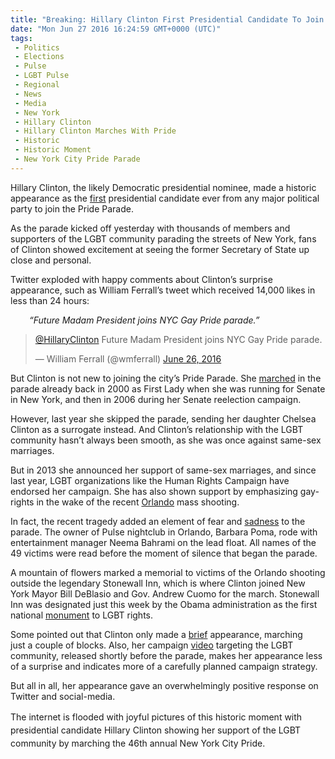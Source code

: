 ```yaml
---
title: "Breaking: Hillary Clinton First Presidential Candidate To Join Pride! (Video)"
date: "Mon Jun 27 2016 16:24:59 GMT+0000 (UTC)"
tags: 
 - Politics
 - Elections
 - Pulse
 - LGBT Pulse
 - Regional
 - News
 - Media
 - New York
 - Hillary Clinton
 - Hillary Clinton Marches With Pride
 - Historic
 - Historic Moment
 - New York City Pride Parade
---
```

<p>Hillary Clinton, the likely Democratic presidential nominee, made a historic appearance as&#xA0;the <a href="http://www.lgbtqnation.com/2016/06/hillary-clinton-makes-historic-appearance-nyc-pride-parade/" onclick="__gaTracker(&apos;send&apos;, &apos;event&apos;, &apos;outbound-article&apos;, &apos;http://www.lgbtqnation.com/2016/06/hillary-clinton-makes-historic-appearance-nyc-pride-parade/&apos;, &apos;first&apos;);">first</a> presidential candidate ever from any major political party to join the Pride Parade.</p><p>As the parade kicked off yesterday with thousands of members and supporters of the LGBT community parading the streets of New York, fans of Clinton showed excitement at seeing the former Secretary of State up close and personal.</p><p>Twitter exploded with happy comments about Clinton&#x2019;s surprise appearance, such as William Ferrall&#x2019;s tweet which received 14,000 likes in less than 24 hours:</p><p style="padding-left: 30px;"><em>&#x201C;Future Madam President joins NYC Gay Pride parade.&#x201D;</em></p><blockquote class="twitter-tweet" data-width="500"><p lang="en" dir="ltr"><a href="https://twitter.com/HillaryClinton" onclick="__gaTracker(&apos;send&apos;, &apos;event&apos;, &apos;outbound-article&apos;, &apos;https://twitter.com/HillaryClinton&apos;, &apos;@HillaryClinton&apos;);">@HillaryClinton</a> Future Madam President joins NYC Gay Pride parade.</p>
<p>&#x2014; William Ferrall (@wmferrall) <a href="https://twitter.com/wmferrall/status/747167064301903872" onclick="__gaTracker(&apos;send&apos;, &apos;event&apos;, &apos;outbound-article&apos;, &apos;https://twitter.com/wmferrall/status/747167064301903872&apos;, &apos;June 26, 2016&apos;);">June 26, 2016</a></p></blockquote><p><script async src="//platform.twitter.com/widgets.js" charset="utf-8"></script></p><p>But Clinton is not new to joining the city&#x2019;s Pride Parade. She <a href="http://www.politico.com/story/2016/06/hillary-clinton-gay-pride-parade-224816#ixzz4Cil6vu9u" onclick="__gaTracker(&apos;send&apos;, &apos;event&apos;, &apos;outbound-article&apos;, &apos;http://www.politico.com/story/2016/06/hillary-clinton-gay-pride-parade-224816#ixzz4Cil6vu9u&apos;, &apos;marched&apos;);">marched</a> in the parade already back in 2000 as First Lady when she was running for Senate in New York, and then in 2006 during her Senate reelection campaign.</p><p>However, last year she skipped the parade, sending her daughter Chelsea Clinton as a surrogate instead. And Clinton&#x2019;s relationship with the LGBT community hasn&#x2019;t always been smooth, as she was once against same-sex marriages.</p><p>But in 2013 she announced her support of same-sex marriages, and since last year, LGBT organizations like the Human Rights Campaign have endorsed her campaign. She has also shown support by emphasizing gay-rights in the wake of the recent <a href="http://www.liberalamerica.org/2016/06/16/crazy-us-gun-laws-stop-massacres-gun-sales-crazy-control-video/">Orlando</a> mass shooting.</p><p>In fact, the recent tragedy added an element of fear and <a href="https://www.theguardian.com/world/2016/jun/26/hillary-clinton-new-york-pride-parade-orlando?CMP=twt_b-gdnnews" onclick="__gaTracker(&apos;send&apos;, &apos;event&apos;, &apos;outbound-article&apos;, &apos;https://www.theguardian.com/world/2016/jun/26/hillary-clinton-new-york-pride-parade-orlando?CMP=twt_b-gdnnews&apos;, &apos;sadness&apos;);">sadness</a> to the parade. The owner of Pulse nightclub in Orlando, Barbara Poma, rode with entertainment manager Neema Bahrami on the lead float. All names of the 49 victims were read before the moment of silence that began the parade.</p><p>A mountain of flowers marked a memorial to victims of the Orlando shooting outside the legendary Stonewall Inn, which is where Clinton joined New York Mayor Bill DeBlasio and Gov. Andrew Cuomo for the march. Stonewall Inn was designated just this week by the Obama administration as the&#xA0;first national <a href="http://www.latimes.com/politics/la-na-trailguide-hillary-clinton-joins-new-york-pride-1466966829-htmlstory.html" onclick="__gaTracker(&apos;send&apos;, &apos;event&apos;, &apos;outbound-article&apos;, &apos;http://www.latimes.com/politics/la-na-trailguide-hillary-clinton-joins-new-york-pride-1466966829-htmlstory.html&apos;, &apos;monument&apos;);">monument</a> to&#xA0;LGBT rights.</p><p>Some pointed out that Clinton only made a <a href="http://www.latimes.com/politics/la-na-trailguide-hillary-clinton-joins-new-york-pride-1466966829-htmlstory.html" onclick="__gaTracker(&apos;send&apos;, &apos;event&apos;, &apos;outbound-article&apos;, &apos;http://www.latimes.com/politics/la-na-trailguide-hillary-clinton-joins-new-york-pride-1466966829-htmlstory.html&apos;, &apos;brief&apos;);">brief</a> appearance, marching just&#xA0;a couple of blocks. Also, her campaign <a href="https://www.youtube.com/watch?time_continue=10&amp;v=Ikc2JzqCG5g" onclick="__gaTracker(&apos;send&apos;, &apos;event&apos;, &apos;outbound-article&apos;, &apos;https://www.youtube.com/watch?time_continue=10&amp;v=Ikc2JzqCG5g&apos;, &apos;video&apos;);">video</a> targeting the LGBT community, released shortly before the parade, makes her appearance less of a surprise and indicates more of a carefully planned campaign strategy.</p><p>But all in all, her appearance gave an overwhelmingly positive response on Twitter and social-media.</p><p><span style="line-height: 1.5;">The internet is flooded with joyful pictures of this historic moment with presidential candidate Hillary Clinton showing her support of the LGBT community by marching the&#xA0;46th annual New York City Pride.</span></p>